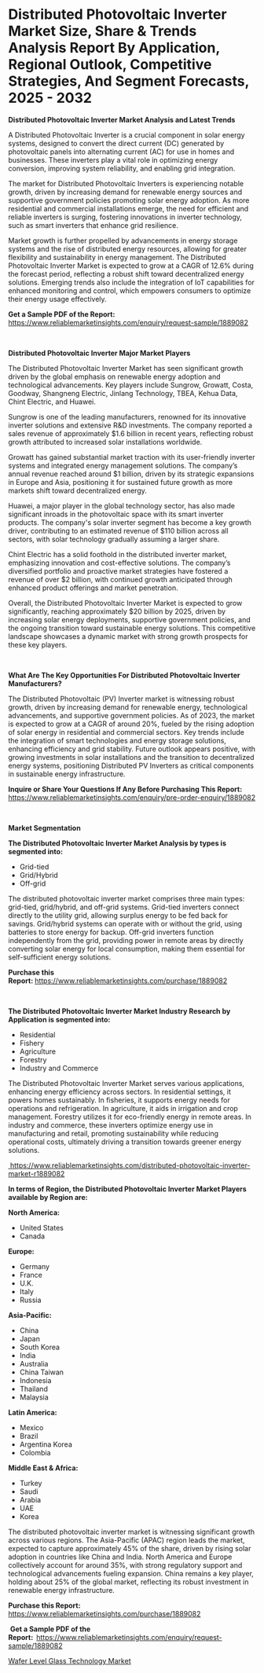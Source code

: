 <p><h1>Distributed Photovoltaic Inverter Market Size, Share & Trends Analysis Report By Application, Regional Outlook, Competitive Strategies, And Segment Forecasts, 2025 - 2032</h1></p><p><strong>Distributed Photovoltaic Inverter Market Analysis and Latest Trends</strong></p>
<p><p>A Distributed Photovoltaic Inverter is a crucial component in solar energy systems, designed to convert the direct current (DC) generated by photovoltaic panels into alternating current (AC) for use in homes and businesses. These inverters play a vital role in optimizing energy conversion, improving system reliability, and enabling grid integration.</p><p>The market for Distributed Photovoltaic Inverters is experiencing notable growth, driven by increasing demand for renewable energy sources and supportive government policies promoting solar energy adoption. As more residential and commercial installations emerge, the need for efficient and reliable inverters is surging, fostering innovations in inverter technology, such as smart inverters that enhance grid resilience.</p><p>Market growth is further propelled by advancements in energy storage systems and the rise of distributed energy resources, allowing for greater flexibility and sustainability in energy management. The Distributed Photovoltaic Inverter Market is expected to grow at a CAGR of 12.6% during the forecast period, reflecting a robust shift toward decentralized energy solutions. Emerging trends also include the integration of IoT capabilities for enhanced monitoring and control, which empowers consumers to optimize their energy usage effectively.</p></p>
<p><strong>Get a Sample PDF of the Report:&nbsp;</strong> <a href="https://www.reliablemarketinsights.com/enquiry/request-sample/1889082?utm_campaign=2010&utm_medium=2&utm_source=Github&utm_content=ia&utm_term=14012025&utm_id=distributed-photovoltaic-inverter">https://www.reliablemarketinsights.com/enquiry/request-sample/1889082</a></p>
<p>&nbsp;</p>
<p><strong>Distributed Photovoltaic Inverter Major Market Players</strong></p>
<p><p>The Distributed Photovoltaic Inverter Market has seen significant growth driven by the global emphasis on renewable energy adoption and technological advancements. Key players include Sungrow, Growatt, Costa, Goodway, Shangneng Electric, Jinlang Technology, TBEA, Kehua Data, Chint Electric, and Huawei.</p><p>Sungrow is one of the leading manufacturers, renowned for its innovative inverter solutions and extensive R&D investments. The company reported a sales revenue of approximately $1.6 billion in recent years, reflecting robust growth attributed to increased solar installations worldwide.</p><p>Growatt has gained substantial market traction with its user-friendly inverter systems and integrated energy management solutions. The company’s annual revenue reached around $1 billion, driven by its strategic expansions in Europe and Asia, positioning it for sustained future growth as more markets shift toward decentralized energy.</p><p>Huawei, a major player in the global technology sector, has also made significant inroads in the photovoltaic space with its smart inverter products. The company's solar inverter segment has become a key growth driver, contributing to an estimated revenue of $110 billion across all sectors, with solar technology gradually assuming a larger share.</p><p>Chint Electric has a solid foothold in the distributed inverter market, emphasizing innovation and cost-effective solutions. The company’s diversified portfolio and proactive market strategies have fostered a revenue of over $2 billion, with continued growth anticipated through enhanced product offerings and market penetration.</p><p>Overall, the Distributed Photovoltaic Inverter Market is expected to grow significantly, reaching approximately $20 billion by 2025, driven by increasing solar energy deployments, supportive government policies, and the ongoing transition toward sustainable energy solutions. This competitive landscape showcases a dynamic market with strong growth prospects for these key players.</p></p>
<p>&nbsp;</p>
<p><strong>What Are The Key Opportunities For Distributed Photovoltaic Inverter Manufacturers?</strong></p>
<p><p>The Distributed Photovoltaic (PV) Inverter market is witnessing robust growth, driven by increasing demand for renewable energy, technological advancements, and supportive government policies. As of 2023, the market is expected to grow at a CAGR of around 20%, fueled by the rising adoption of solar energy in residential and commercial sectors. Key trends include the integration of smart technologies and energy storage solutions, enhancing efficiency and grid stability. Future outlook appears positive, with growing investments in solar installations and the transition to decentralized energy systems, positioning Distributed PV Inverters as critical components in sustainable energy infrastructure.</p></p>
<p><strong>Inquire or Share Your Questions If Any Before Purchasing This Report:</strong> <a href="https://www.reliablemarketinsights.com/enquiry/pre-order-enquiry/1889082?utm_campaign=2010&utm_medium=2&utm_source=Github&utm_content=ia&utm_term=14012025&utm_id=distributed-photovoltaic-inverter">https://www.reliablemarketinsights.com/enquiry/pre-order-enquiry/1889082</a></p>
<p>&nbsp;</p>
<p><strong>Market Segmentation</strong></p>
<p><strong>The Distributed Photovoltaic Inverter Market Analysis by types is segmented into:</strong></p>
<p><ul><li>Grid-tied</li><li>Grid/Hybrid</li><li>Off-grid</li></ul></p>
<p><p>The distributed photovoltaic inverter market comprises three main types: grid-tied, grid/hybrid, and off-grid systems. Grid-tied inverters connect directly to the utility grid, allowing surplus energy to be fed back for savings. Grid/hybrid systems can operate with or without the grid, using batteries to store energy for backup. Off-grid inverters function independently from the grid, providing power in remote areas by directly converting solar energy for local consumption, making them essential for self-sufficient energy solutions.</p></p>
<p><strong>Purchase this Report:&nbsp;</strong><a href="https://www.reliablemarketinsights.com/purchase/1889082?utm_campaign=2010&utm_medium=2&utm_source=Github&utm_content=ia&utm_term=14012025&utm_id=distributed-photovoltaic-inverter">https://www.reliablemarketinsights.com/purchase/1889082</a></p>
<p>&nbsp;</p>
<p><strong>The Distributed Photovoltaic Inverter Market Industry Research by Application is segmented into:</strong></p>
<p><ul><li>Residential</li><li>Fishery</li><li>Agriculture</li><li>Forestry</li><li>Industry and Commerce</li></ul></p>
<p><p>The Distributed Photovoltaic Inverter Market serves various applications, enhancing energy efficiency across sectors. In residential settings, it powers homes sustainably. In fisheries, it supports energy needs for operations and refrigeration. In agriculture, it aids in irrigation and crop management. Forestry utilizes it for eco-friendly energy in remote areas. In industry and commerce, these inverters optimize energy use in manufacturing and retail, promoting sustainability while reducing operational costs, ultimately driving a transition towards greener energy solutions.</p></p>
<p><a href="https://www.reliablemarketinsights.com/distributed-photovoltaic-inverter-market-r1889082?utm_campaign=2010&utm_medium=2&utm_source=Github&utm_content=ia&utm_term=14012025&utm_id=distributed-photovoltaic-inverter">&nbsp;https://www.reliablemarketinsights.com/distributed-photovoltaic-inverter-market-r1889082</a></p>
<p><strong>In terms of Region, the Distributed Photovoltaic Inverter Market Players available by Region are:</strong></p>
<p>
    <p> <strong> North America: </strong>
        <ul>
            <li>United States</li>
            <li>Canada</li>
        </ul>
        </p> 
    <p> <strong> Europe: </strong>
        <ul>
            <li>Germany</li>
            <li>France</li>
            <li>U.K.</li>
            <li>Italy</li>
            <li>Russia</li>
        </ul>
        </p> 
    <p> <strong> Asia-Pacific: </strong>
        <ul>
            <li>China</li>
            <li>Japan</li>
            <li>South Korea</li>
            <li>India</li>
            <li>Australia</li>
            <li>China Taiwan</li>
            <li>Indonesia</li>
            <li>Thailand</li>
            <li>Malaysia</li>
        </ul>
        </p> 
    <p> <strong> Latin America: </strong>
        <ul>
            <li>Mexico</li>
            <li>Brazil</li>
            <li>Argentina Korea</li>
            <li>Colombia</li>
        </ul>
        </p> 
    <p> <strong> Middle East & Africa: </strong>
        <ul>
            <li>Turkey</li>
            <li>Saudi</li>
            <li>Arabia</li>
            <li>UAE</li>
            <li>Korea</li>
        </ul>
    </p>
    </p>
<p><p>The distributed photovoltaic inverter market is witnessing significant growth across various regions. The Asia-Pacific (APAC) region leads the market, expected to capture approximately 45% of the share, driven by rising solar adoption in countries like China and India. North America and Europe collectively account for around 35%, with strong regulatory support and technological advancements fueling expansion. China remains a key player, holding about 25% of the global market, reflecting its robust investment in renewable energy infrastructure.</p></p>
<p><strong>Purchase this Report: </strong><a href="https://www.reliablemarketinsights.com/purchase/1889082?utm_campaign=2010&utm_medium=2&utm_source=Github&utm_content=ia&utm_term=14012025&utm_id=distributed-photovoltaic-inverter">https://www.reliablemarketinsights.com/purchase/1889082</a></p>
<p>&nbsp;<strong>Get a Sample PDF of the Report:&nbsp;&nbsp;</strong><a href="https://www.reliablemarketinsights.com/enquiry/request-sample/1889082?utm_campaign=2010&utm_medium=2&utm_source=Github&utm_content=ia&utm_term=14012025&utm_id=distributed-photovoltaic-inverter">https://www.reliablemarketinsights.com/enquiry/request-sample/1889082</a></p>
<p><strong></strong></p>
<p><p><a href="https://github.com/mahnoor2003/Market-Research-Report-List-6/blob/main/wafer-level-glass-technology-market.md?utm_campaign=2010&utm_medium=2&utm_source=Github&utm_content=ia&utm_term=14012025&utm_id=distributed-photovoltaic-inverter">Wafer Level Glass Technology Market</a></p></p>